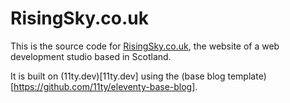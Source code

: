 # RisingSky.co.uk

This is the source code for [RisingSky.co.uk](risingsky.co.uk), the website of a web development studio based in Scotland.

It is built on (11ty.dev)[11ty.dev] using the (base blog template)[https://github.com/11ty/eleventy-base-blog].
